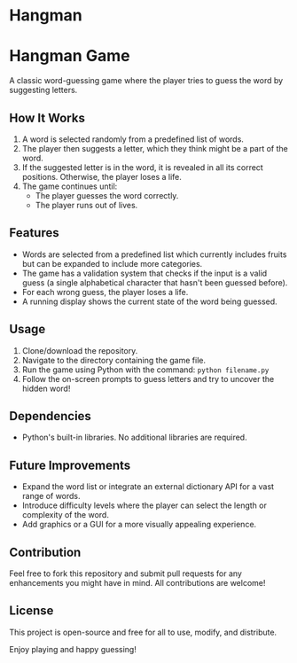 # Hangman
# Hangman Game

A classic word-guessing game where the player tries to guess the word by suggesting letters.

## How It Works

1. A word is selected randomly from a predefined list of words.
2. The player then suggests a letter, which they think might be a part of the word.
3. If the suggested letter is in the word, it is revealed in all its correct positions. Otherwise, the player loses a life.
4. The game continues until:
    - The player guesses the word correctly.
    - The player runs out of lives.

## Features

- Words are selected from a predefined list which currently includes fruits but can be expanded to include more categories.
- The game has a validation system that checks if the input is a valid guess (a single alphabetical character that hasn't been guessed before).
- For each wrong guess, the player loses a life.
- A running display shows the current state of the word being guessed.

## Usage

1. Clone/download the repository.
2. Navigate to the directory containing the game file.
3. Run the game using Python with the command: `python filename.py`
4. Follow the on-screen prompts to guess letters and try to uncover the hidden word!

## Dependencies

- Python's built-in libraries. No additional libraries are required.

## Future Improvements

- Expand the word list or integrate an external dictionary API for a vast range of words.
- Introduce difficulty levels where the player can select the length or complexity of the word.
- Add graphics or a GUI for a more visually appealing experience.

## Contribution

Feel free to fork this repository and submit pull requests for any enhancements you might have in mind. All contributions are welcome!

## License

This project is open-source and free for all to use, modify, and distribute.

Enjoy playing and happy guessing!
